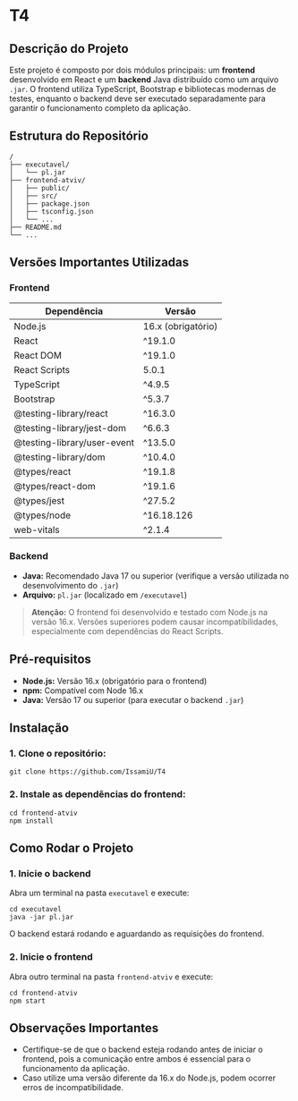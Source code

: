 # T4

## Descrição do Projeto

Este projeto é composto por dois módulos principais: um **frontend** desenvolvido em React e um **backend** Java distribuído como um arquivo `.jar`. O frontend utiliza TypeScript, Bootstrap e bibliotecas modernas de testes, enquanto o backend deve ser executado separadamente para garantir o funcionamento completo da aplicação.

## Estrutura do Repositório
```
/
├── executavel/
│   └── pl.jar
├── frontend-atviv/
│   ├── public/
│   ├── src/
│   ├── package.json
│   ├── tsconfig.json
│   └── ...
├── README.md
└── ...
```

## Versões Importantes Utilizadas

### Frontend

| Dependência                    | Versão             |
|--------------------------------|--------------------|
| Node.js                        | 16.x (obrigatório) |
| React                          | ^19.1.0            |
| React DOM                      | ^19.1.0            |
| React Scripts                  | 5.0.1              |
| TypeScript                     | ^4.9.5             |
| Bootstrap                      | ^5.3.7             |
| @testing-library/react         | ^16.3.0            |
| @testing-library/jest-dom      | ^6.6.3             |
| @testing-library/user-event    | ^13.5.0            |
| @testing-library/dom           | ^10.4.0            |
| @types/react                   | ^19.1.8            |
| @types/react-dom               | ^19.1.6            |
| @types/jest                    | ^27.5.2            |
| @types/node                    | ^16.18.126         |
| web-vitals                     | ^2.1.4             |

### Backend

- **Java:** Recomendado Java 17 ou superior (verifique a versão utilizada no desenvolvimento do `.jar`)
- **Arquivo:** `pl.jar` (localizado em `/executavel`)

> **Atenção:** O frontend foi desenvolvido e testado com Node.js na versão 16.x. Versões superiores podem causar incompatibilidades, especialmente com dependências do React Scripts.

## Pré-requisitos

- **Node.js:** Versão 16.x (obrigatório para o frontend)
- **npm:** Compatível com Node 16.x
- **Java:** Versão 17 ou superior (para executar o backend `.jar`)

## Instalação

### 1. Clone o repositório:

```
git clone https://github.com/IssamiU/T4
```

### 2. Instale as dependências do frontend:

```
cd frontend-atviv
npm install
```

## Como Rodar o Projeto

### 1. Inicie o backend

Abra um terminal na pasta `executavel` e execute:

```
cd executavel
java -jar pl.jar
```

O backend estará rodando e aguardando as requisições do frontend.

### 2. Inicie o frontend

Abra outro terminal na pasta `frontend-atviv` e execute:

```
cd frontend-atviv
npm start
```

## Observações Importantes

- Certifique-se de que o backend esteja rodando antes de iniciar o frontend, pois a comunicação entre ambos é essencial para o funcionamento da aplicação.
- Caso utilize uma versão diferente da 16.x do Node.js, podem ocorrer erros de incompatibilidade.








